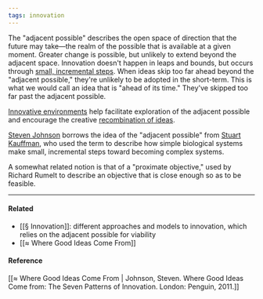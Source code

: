 ```yaml
---
tags: innovation
---
```


The "adjacent possible" describes the open space of direction that the future may take—the realm of the possible that is available at a given moment. Greater change is possible, but unlikely to extend beyond the adjacent space. Innovation doesn't happen in leaps and bounds, but occurs through [small, incremental steps](https://publish.obsidian.md/mobydiction/notes/Innovation+accrues+in+small%2C+incremental+steps.). When ideas skip too far ahead beyond the "adjacent possible," they're unlikely to be adopted in the short-term. This is what we would call an idea that is "ahead of its time." They've skipped too far past the adjacent possible.

[Innovative environments](https://publish.obsidian.md/mobydiction/notes/Innovation+thrives+in+open+environments) help facilitate exploration of the adjacent possible and encourage the creative [recombination of ideas](https://publish.obsidian.md/mobydiction/notes/Ideas+are+remixes).

[Steven Johnson](https://publish.obsidian.md/mobydiction/Steven+Johnson) borrows the idea of the "adjacent possible" from [Stuart Kauffman](https://publish.obsidian.md/mobydiction/Stuart+Kauffman), who used the term to describe how simple biological systems make small, incremental steps toward becoming complex systems.

A somewhat related notion is that of a "proximate objective," used by Richard Rumelt to describe an objective that is close enough so as to be feasible.

---

#### Related

- [[§ Innovation]]: different approaches and models to innovation, which relies on the adjacent possible for viability
- [[≈ Where Good Ideas Come From]]

#### Reference

[[≈ Where Good Ideas Come From | Johnson, Steven. Where Good Ideas Come from: The Seven Patterns of Innovation. London: Penguin, 2011.]]
